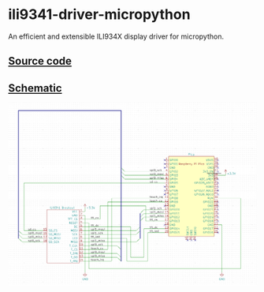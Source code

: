 # ili9341-driver-micropython

An efficient and extensible ILI934X display driver for micropython.

## [Source code](src/README.md)

## [Schematic](hw/README.md)

![schematic](hw/schematic.png)
